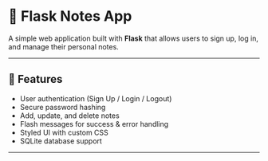 # 📝 Flask Notes App

A simple web application built with **Flask** that allows users to sign up, log in, and manage their personal notes.

---

## 🚀 Features

- User authentication (Sign Up / Login / Logout)
- Secure password hashing
- Add, update, and delete notes
- Flash messages for success & error handling
- Styled UI with custom CSS
- SQLite database support

---

